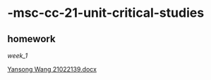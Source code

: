 # -msc-cc-21-unit-critical-studies
## homework
*week_1*

[Yansong Wang 21022139.docx](https://github.com/21022139/-msc-cc-21-unit-critical-studies/files/7424471/Yansong.Wang.21022139.docx)
